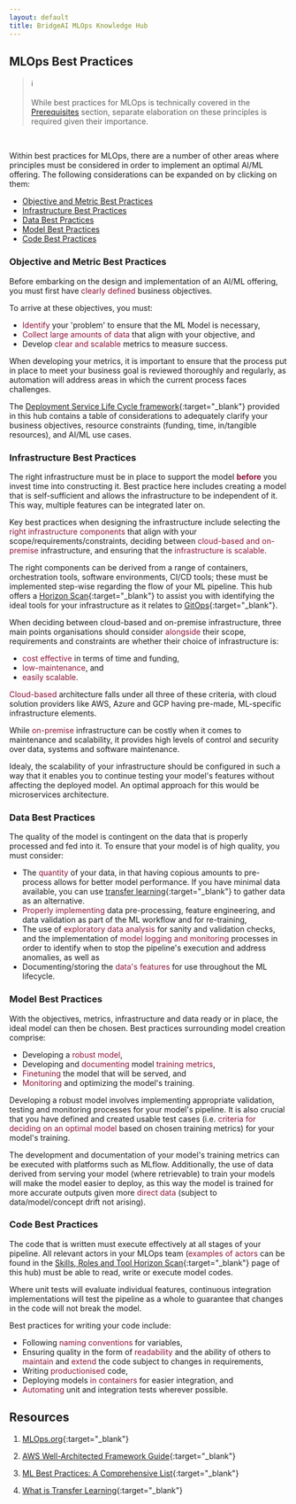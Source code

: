 ```yaml
---
layout: default
title: BridgeAI MLOps Knowledge Hub
---
```


## MLOps Best Practices


<blockquote class="callout callout_info">
<span class="callout-icon">ℹ️</span>
    <br>
    <br>
    While best practices for MLOps is technically covered in the <a href="https://digicatapult.github.io/bridgeAI-MLOps-knowledge-hub/prerequisites.html" target="_blank">Prerequisites</a> section, separate elaboration on these principles is required given their importance.
</blockquote>
<br>

Within best practices for MLOps, there are a number of other areas where principles must be considered in order to implement an optimal AI/ML offering. The following considerations can be expanded on by clicking on them:

* [Objective and Metric Best Practices](#objective-and-metric-best-practices)
* [Infrastructure Best Practices](#infrastructure-best-practices)
* [Data Best Practices](#data-best-practices)
* [Model Best Practices](#model-best-practices)
* [Code Best Practices](#code-best-practices)


### Objective and Metric Best Practices

Before embarking on the design and implementation of an AI/ML offering, you must first have <span style="color:#8C1437">clearly defined</span> business objectives. 

To arrive at these objectives, you must: 

- <span style="color:#8C1437">Identify</span> your 'problem' to ensure that the ML Model is necessary,
- <span style="color:#8C1437">Collect large amounts of data</span> that align with your objective, and
- Develop <span style="color:#8C1437">clear and scalable</span> metrics to measure success. 

<!-- line on how smaller businesses should be more careful when identifying where ML model may address a need,
because tools for implementation may be costly, BUT the tools used to create the ready-made pipeline are open-source to account for this. -->

When developing your metrics, it is important to ensure that the process put in place to meet your business goal is reviewed thoroughly and regularly, as automation will address areas in which the current process faces challenges.

The [Deployment Service Life Cycle framework](https://digicatapult.github.io/bridgeAI-MLOps-knowledge-hub/deployment_lifecycle.html){:target="_blank"} provided in this hub contains a table of considerations to adequately clarify your business objectives, resource constraints (funding, time, in/tangible resources), and AI/ML use cases.


### Infrastructure Best Practices

The right infrastructure must be in place to support the model <span style="color:#8C1437"><b>before</b></span> you invest time into constructing it. Best practice here includes creating a model that is self-sufficient and allows the infrastructure to be independent of it. This way, multiple features can be integrated later on. 

Key best practices when designing the infrastructure include selecting the <span style="color:#8C1437">right infrastructure components</span> that align with your scope/requirements/constraints, deciding between <span style="color:#8C1437">cloud-based and on-premise</span> infrastructure, and ensuring that the <span style="color:#8C1437">infrastructure is scalable</span>. 

The right components can be derived from a range of containers, orchestration tools, software environments, CI/CD tools; these must be implemented step-wise regarding the flow of your ML pipeline. This hub offers a [Horizon Scan](https://digicatapult.github.io/bridgeAI-MLOps-knowledge-hub/prerequisites.html#gitops){:target="_blank"} to assist you with identifying the ideal tools for your infrastructure as it relates to [GitOps](https://about.gitlab.com/topics/gitops/){:target="_blank"}.

When deciding between cloud-based and on-premise infrastructure, three main points organisations should consider <span style="color:#8C1437">alongside</span> their scope, requirements and constraints are whether their choice of infrastructure is:

- <span style="color:#8C1437">cost effective</span> in terms of time and funding, 
- <span style="color:#8C1437">low-maintenance</span>, and 
- <span style="color:#8C1437">easily scalable</span>. 

<span style="color:#8C1437">Cloud-based</span> architecture falls under all three of these criteria, with cloud solution providers like AWS, Azure and GCP having pre-made, ML-specific infrastructure elements. 

While <span style="color:#8C1437">on-premise</span> infrastructure can be costly when it comes to maintenance and scalability, it provides high levels of control and security over data, systems and software maintenance.

Idealy, the scalability of your infrastructure should be configured in such a way that it enables you to continue testing your model's features without affecting the deployed model. An optimal approach for this would be microservices architecture.

### Data Best Practices

The quality of the model is contingent on the data that is properly processed and fed into it. To ensure that your model is of high quality, you must consider:

- The <span style="color:#8C1437">quantity</span> of your data, in that having copious amounts to pre-process allows for better model performance. If you have minimal data available, you can use [transfer learning](https://aws.amazon.com/what-is/transfer-learning/){:target="_blank"} to gather data as an alternative.
- <span style="color:#8C1437">Properly implementing</span> data pre-processing, feature engineering, and data validation as part of the ML workflow and for re-training, 
- The use of <span style="color:#8C1437">exploratory data analysis</span> for sanity and validation checks, and the implementation of <span style="color:#8C1437">model logging and monitoring</span> processes in order to identify when to stop the pipeline's execution and address anomalies, as well as
- Documenting/storing the <span style="color:#8C1437">data's features</span> for use throughout the ML lifecycle.

### Model Best Practices

With the objectives, metrics, infrastructure and data ready or in place, the ideal model can then be chosen. Best practices surrounding model creation comprise:

- Developing a <span style="color:#8C1437">robust model</span>,
- Developing and <span style="color:#8C1437">documenting</span> model <span style="color:#8C1437">training metrics</span>,
- <span style="color:#8C1437">Finetuning</span> the model that will be served, and
- <span style="color:#8C1437">Monitoring</span> and optimizing the model's training.

Developing a robust model involves implementing appropriate validation, testing and monitoring processes for your model's pipeline. It is also crucial that you have defined and created usable test cases (i.e. <span style="color:#8C1437">criteria for deciding on an optimal model</span> based on chosen training metrics) for your model's training.

The development and documentation of your model's training metrics can be executed with platforms such as MLflow. Additionally, the use of data derived from serving your model (where retrievable) to train your models will make the model easier to deploy, as this way the model is trained for more accurate outputs given more <span style="color:#8C1437">direct data</span> (subject to data/model/concept drift not arising).

### Code Best Practices

The code that is written must execute effectively at all stages of your pipeline. All relevant actors in your MLOps team (<span style="color:#8C1437">examples of actors</span> can be found in the [Skills, Roles and Tool Horizon Scan](https://digicatapult.github.io/bridgeAI-MLOps-knowledge-hub/prerequisites.html#roles){:target="_blank"} page of this hub) must be able to read, write or execute model codes. 

Where unit tests will evaluate individual features, continuous integration implementations will test the pipeline as a whole to guarantee that changes in the code will not break the model.

Best practices for writing your code include:

- Following <span style="color:#8C1437">naming conventions</span> for variables,
- Ensuring quality in the form of <span style="color:#8C1437">readability</span> and the ability of others to <span style="color:#8C1437">maintain</span> and <span style="color:#8C1437">extend</span> the code subject to changes in requirements,
- Writing <span style="color:#8C1437">productionised</span> code,
- Deploying models <span style="color:#8C1437">in containers</span> for easier integration, and
- <span style="color:#8C1437">Automating</span> unit and integration tests wherever possible.

<!-- The best practices (or <span style="color:#8C1437"><b>principles</b></span>) on MLOps are:
- Automation
- Continuous X
- Versioning
- Experiment Tracking
- Testing
- Monitoring

Some <span style="color:#8C1437"><b>core considerations</b></span> for each principle as it relates to the the three levels where changes can take place (in your data, algorithm and code) include:

<img src="assets/mlops_principles.png">
Source: [MLOps.org](https://ml-ops.org/content/mlops-principles#summary-of-mlops-principles-and-best-practices){:target="_blank"}

## Considerations for a Well-Architected Framework

While this does not contain a strict set of guidelines, the [AWS Well-Architected Framework](https://docs.aws.amazon.com/wellarchitected/latest/framework/welcome.html){:target="_blank"} is a reliable resource for evaluating whether specific architecture aligns well with cloud best practices. The pillars of the framework (each with their own set of additional considerations) are:

- Operational excellence
- Security
- Reliability
- Performance efficiency
- Cost optimization
- Sustainability -->

## Resources

1. [MLOps.org](https://ml-ops.org/content/mlops-principles){:target="_blank"}

2. [AWS Well-Architected Framework Guide](https://docs.aws.amazon.com/wellarchitected/latest/framework/welcome.html){:target="_blank"}

3. [ML Best Practices: A Comprehensive List](https://www.zucisystems.com/blog/machine-learning-best-practices-a-comprehensive-list/#1){:target="_blank"}

4. [What is Transfer Learning](https://aws.amazon.com/what-is/transfer-learning/){:target="_blank"}